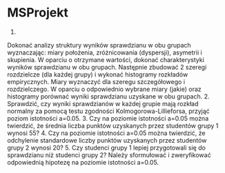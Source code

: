 # MSProjekt

1.
Dokonać analizy struktury wyników sprawdzianu w obu grupach wyznaczając: miary położenia, zróżnicowania (dyspersji), asymetrii i skupienia. W oparciu o otrzymane wartości, dokonać charakterystyki wyników sprawdzianu w obu grupach. Następnie zbudować 2 szeregi rozdzielcze (dla każdej grupy) i wykonać histogramy rozkładów empirycznych. Miary wyznaczyć dla szeregu szczegółowego i rozdzielczego. W oparciu o odpowiednio wybrane miary (jakie) oraz histogramy porównać wyniki sprawdzianu uzyskane w obu grupach.
2. Sprawdzić, czy wyniki sprawdzianów w każdej grupie mają rozkład normalny za pomocą testu zgodności Kolmogorowa-Lillieforsa, przyjąć poziom istotności a=0.05.
3. Czy na poziomie istotności a=0.05 można twierdzić, że średnia liczba punktów uzyskanych przez studentów grupy 1 wynosi 55?
4. Czy na poziomie istotności a=0.05 można twierdzić, że odchylenie standardowe liczby punktów uzyskanych przez studentów grupy 2 wynosi 20?
5. Czy studenci grupy 1 lepiej przygotowali się do sprawdzianu niż studenci grupy 2? Należy sformułować i zweryfikować odpowiednią hipotezę na poziomie istotności a=0.05.
